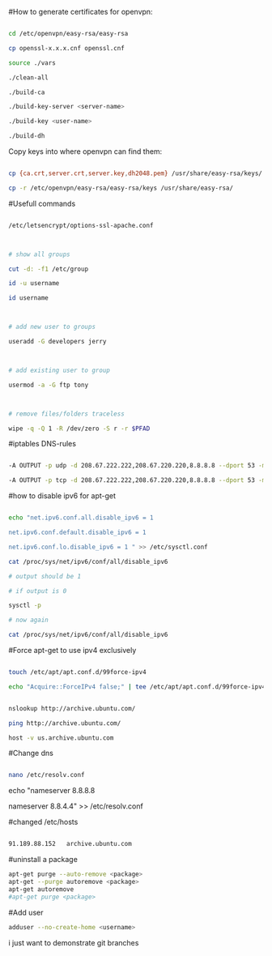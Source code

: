 #How to generate certificates for openvpn:

```bash

cd /etc/openvpn/easy-rsa/easy-rsa

cp openssl-x.x.x.cnf openssl.cnf

source ./vars

./clean-all

./build-ca

./build-key-server <server-name>

./build-key <user-name>

./build-dh

```



Copy keys into where openvpn can find them:

```bash

cp {ca.crt,server.crt,server.key,dh2048.pem} /usr/share/easy-rsa/keys/

cp -r /etc/openvpn/easy-rsa/easy-rsa/keys /usr/share/easy-rsa/

```



#Usefull commands

```bash

/etc/letsencrypt/options-ssl-apache.conf



# show all groups

cut -d: -f1 /etc/group

id -u username

id username



# add new user to groups

useradd -G developers jerry



# add existing user to group

usermod -a -G ftp tony



# remove files/folders traceless

wipe -q -Q 1 -R /dev/zero -S r -r $PFAD

```



#iptables DNS-rules

```bash

-A OUTPUT -p udp -d 208.67.222.222,208.67.220.220,8.8.8.8 --dport 53 -m state --state NEW,ESTABLISHED -j ACCEPT

-A OUTPUT -p tcp -d 208.67.222.222,208.67.220.220,8.8.8.8 --dport 53 -m state --state NEW,ESTABLISHED -j ACCEPT

```



#how to disable ipv6 for apt-get

```bash

echo "net.ipv6.conf.all.disable_ipv6 = 1

net.ipv6.conf.default.disable_ipv6 = 1

net.ipv6.conf.lo.disable_ipv6 = 1 " >> /etc/sysctl.conf

cat /proc/sys/net/ipv6/conf/all/disable_ipv6

# output should be 1

# if output is 0

sysctl -p

# now again

cat /proc/sys/net/ipv6/conf/all/disable_ipv6

```



#Force apt-get to use ipv4 exclusively

```bash

touch /etc/apt/apt.conf.d/99force-ipv4

echo "Acquire::ForceIPv4 false;" | tee /etc/apt/apt.conf.d/99force-ipv4

```



```bash

nslookup http://archive.ubuntu.com/

ping http://archive.ubuntu.com/

host -v us.archive.ubuntu.com

```



#Change dns

```bash

nano /etc/resolv.conf

```

echo "nameserver 8.8.8.8

nameserver 8.8.4.4" >> /etc/resolv.conf



#changed /etc/hosts

```bash

91.189.88.152   archive.ubuntu.com

```

#uninstall a package
```bash
apt-get purge --auto-remove <package>
apt-get --purge autoremove <package>
apt-get autoremove
#apt-get purge <package>
```

#Add user
```bash
adduser --no-create-home <username>
```

i just want to demonstrate git branches
